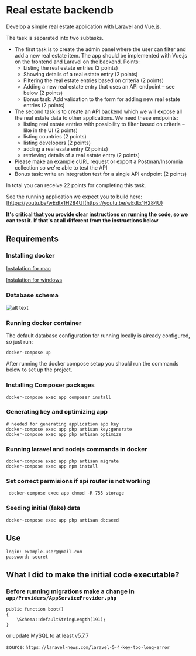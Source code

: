 # Real estate backendb

Develop a simple real estate application with Laravel and Vue.js. 

The task is separated into two subtasks.
- The first task is to create the admin panel where the user can filter and add a new real estate item. The app should be implemented with Vue.js on the frontend and Laravel on the backend. Points:
    - Listing the real estate entries (2 points)
    - Showing details of a real estate entry (2 points)
    - Filtering the real estate entries based on criteria (2 points)
    - Adding a new real estate entry that uses an API endpoint – see below (2 points)
    - Bonus task: Add validation to the form for adding new real estate entries  (2 points)
- The second task is to create an API backend which we will expose all the real estate data to other applications. We need these endpoints:
    - listing real estate entries with possibility to filter based on criteria – like in the UI (2 points)
    - listing countries (2 points)
    - listing developers (2 points)
    - adding a real esate entry (2 points)
    - retrieving details of a real estate entry (2 points)
- Please make an example cURL request or export a Postman/Insomnia collection so we're able to test the API
- Bonus task: write an integration test for a single API endpoint (2 points)

In total you can receive 22 points for completing this task.

See the running application we expect you to build here:
[https://youtu.be/wEdtx1H284U](https://youtu.be/wEdtx1H284U)

**It's critical that you provide clear instructions on running the code, so we can test it. If that's at all different from the instructions below**

## Requirements

### Installing docker

[Instalation for mac](https://docs.docker.com/docker-for-mac/install/)

[Instalation for windows](https://docs.docker.com/docker-for-windows/install/)


### Database schema

![alt text](./database_schema.jpeg "Database schema")


### Running docker container

The default database configuration for running locally is already configured, so just run:

```shell
docker-compose up
```

After running the docker compose setup you should run the commands below to set up the project.

### Installing Composer packages

```
docker-compose exec app composer install
```

### Generating key and optimizing app
```
# needed for generating application app key 
docker-compose exec app php artisan key:generate
docker-compose exec app php artisan optimize
```

### Running laravel and nodejs commands in docker
```
docker-compose exec app php artisan migrate
docker-compose exec app npm install
```

### Set correct permisions if api router is not working
```
 docker-compose exec app chmod -R 755 storage
```

### Seeding initial (fake) data
```
docker-compose exec app php artisan db:seed
```

## Use
```
login: example-user@gmail.com
password: secret
```

## What I did to make the initial code executable?

### Before running migrations make a change in `app/Providers/AppServiceProvider.php`
 ```
 public function boot()
 {
     \Schema::defaultStringLength(191);
 }
 ```

 or update MySQL to at least v5.7.7

 source: `https://laravel-news.com/laravel-5-4-key-too-long-error`
